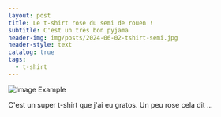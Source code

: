 ```yaml
---
layout: post
title: Le t-shirt rose du semi de rouen !
subtitle: C'est un très bon pyjama
header-img: img/posts/2024-06-02-tshirt-semi.jpg
header-style: text
catalog: true
tags:
  - t-shirt
---
```


![Image Example](/img/in-post/2024-06-02/header.jpg)

C'est un super t-shirt que j'ai eu gratos. Un peu rose cela dit ...
